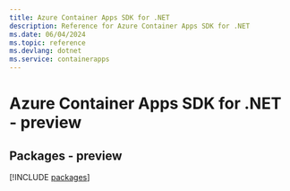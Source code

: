 ```yaml
---
title: Azure Container Apps SDK for .NET
description: Reference for Azure Container Apps SDK for .NET
ms.date: 06/04/2024
ms.topic: reference
ms.devlang: dotnet
ms.service: containerapps
---
```

# Azure Container Apps SDK for .NET - preview
## Packages - preview
[!INCLUDE [packages](container-apps-index.md)]